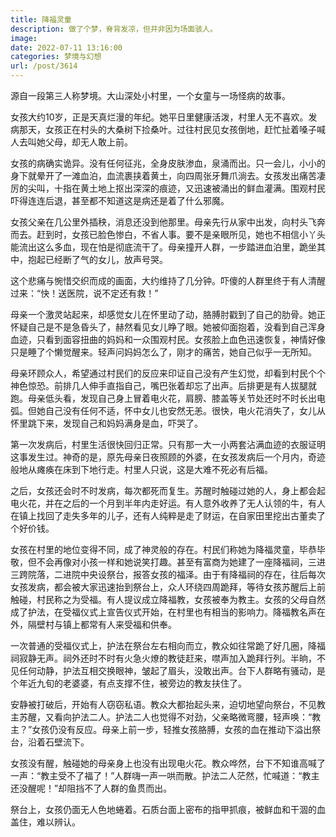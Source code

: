```yaml
---
title: 降福灵童
description: 做了个梦，脊背发凉，但并非因为场面骇人。
image: 
date: 2022-07-11 13:16:00
categories: 梦境与幻想
url: /post/3614
---
```


源自一段第三人称梦境。大山深处小村里，一个女童与一场怪病的故事。

女孩大约10岁，正是天真烂漫的年纪。她平日里健康活泼，村里人无不喜欢。发病那天，女孩正在村头的大桑树下捡桑叶。过往村民见女孩倒地，赶忙扯着嗓子喊人去叫她父母，却无人敢上前。

女孩的病确实诡异。没有任何征兆，全身皮肤渗血，泉涌而出。只一会儿，小小的身下就晕开了一滩血泊，血流裹挟着黄土，向四周张牙舞爪淌去。女孩发出痛苦凄厉的尖叫，十指在黄土地上抠出深深的痕迹，又迅速被涌出的鲜血灌满。围观村民吓得连连后退，甚至都不知道这是病还是着了什么邪魔。

女孩父亲在几公里外插秧，消息还没到他那里。母亲先行从家中出发，向村头飞奔而去。赶到时，女孩已脸色惨白，不省人事。要不是亲眼所见，她也不相信小丫头能流出这么多血，现在怕是彻底流干了。母亲撞开人群，一步踏进血泊里，跪坐其中，抱起已经断了气的女儿，放声号哭。

这个悲痛与惋惜交织而成的画面，大约维持了几分钟。吓傻的人群里终于有人清醒过来：“快！送医院，说不定还有救！”

母亲一个激灵站起来，却感觉女儿在怀里动了动，胳膊肘戳到了自己的肋骨。她正怀疑自己是不是急昏头了，赫然看见女儿睁了眼。她被仰面抱着，没看到自己浑身血迹，只看到面容扭曲的妈妈和一众围观村民。女孩脸上血色迅速恢复，神情好像只是睡了个懒觉醒来。轻声问妈妈怎么了，刚才的痛苦，她自己似乎一无所知。

母亲环顾众人，希望通过村民们的反应来印证自己没有产生幻觉，却看到村民个个神色惊恐。前排几人伸手直指自己，嘴巴张着却忘了出声。后排更是有人拔腿就跑。母亲低头看，发现自己身上冒着电火花，肩膀、膝盖等关节处还时不时长出电弧。但她自己没有任何不适，怀中女儿也安然无恙。很快，电火花消失了，女儿从怀里跳下来，发现自己和妈妈满身是血，吓哭了。

第一次发病后，村里生活很快回归正常。只有那一大一小两套沾满血迹的衣服证明这事发生过。神奇的是，原先母亲日夜照顾的外婆，在女孩发病后一个月内，奇迹般地从瘫痪在床到下地行走。村里人只说，这是大难不死必有后福。

之后，女孩还会时不时发病，每次都死而复生。苏醒时触碰过她的人，身上都会起电火花，并在之后的一个月到半年内走好运。有人意外收养了无人认领的牛，有人在镇上找回了走失多年的儿子，还有人纯粹是走了财运，在自家田里挖出古董卖了个好价钱。

女孩在村里的地位变得不同，成了神灵般的存在。村民们称她为降福灵童，毕恭毕敬，但不会再像对小孩一样和她说笑打趣。甚至有富商为她建了一座降福祠，三进三跨院落，二进院中央设祭台，报答女孩的福泽。由于有降福祠的存在，往后每次女孩发病，都会被大家迅速抬到祭台上，众人环绕四周跪拜，等待女孩苏醒后上前触碰，村民称之为受福。有人提议成立降福教，女孩被奉为教主。女孩的父母自然成了护法，在受福仪式上宣告仪式开始，在村里也有相当的影响力。降福教名声在外，隔壁村与镇上都常有人来受福和供奉。

一次普通的受福仪式上，护法在祭台左右相向而立，教众如往常跪了好几圈，降福祠寂静无声。祠外还时不时有火急火燎的教徒赶来，噤声加入跪拜行列。半晌，不见任何动静，护法互相交换眼神，皱起了眉头，没敢出声。台下人群略有骚动，是个年近九旬的老婆婆，有点支撑不住，被旁边的教友扶住了。

安静被打破后，开始有人窃窃私语。教众大都抬起头来，迫切地望向祭台，不见教主苏醒，又看向护法二人。护法二人也觉得不对劲，父亲略微弯腰，轻声唤：“教主？”女孩仍没有反应。母亲上前一步，轻推女孩胳膊，女孩的血在推动下溢出祭台，沿着石壁流下。

女孩没有醒，触碰她的母亲身上也没有出现电火花。教众哗然，台下不知谁高喊了一声：“教主受不了福了！”人群嗨一声一哄而散。护法二人茫然，忙喊道：“教主还没醒呢！”却阻挡不了人群的鱼贯而出。

祭台上，女孩仍面无人色地蜷着。石质台面上密布的指甲抓痕，被鲜血和干涸的血盖住，难以辨认。
